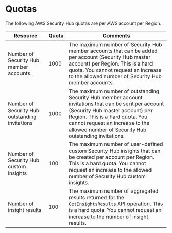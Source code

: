 # Quotas<a name="securityhub_limits"></a>

The following AWS Security Hub quotas are per AWS account per Region\.


| Resource | Quota | Comments | 
| --- | --- | --- | 
| Number of Security Hub member accounts | 1000 | The maximum number of Security Hub member accounts that can be added per account \(Security Hub master account\) per Region\. This is a hard quota\. You cannot request an increase to the allowed number of Security Hub member accounts\. | 
| Number of Security Hub outstanding invitations | 1000 | The maximum number of outstanding Security Hub member account invitations that can be sent per account \(Security Hub master account\) per Region\. This is a hard quota\. You cannot request an increase to the allowed number of Security Hub outstanding invitations\. | 
| Number of Security Hub custom insights | 100 | The maximum number of user\-defined custom Security Hub insights that can be created per account per Region\. This is a hard quota\. You cannot request an increase to the allowed number of Security Hub custom insights\. | 
| Number of insight results | 100 | The maximum number of aggregated results returned for the `GetInsightsResults` API operation\. This is a hard quota\. You cannot request an increase to the number of insight results\. | 